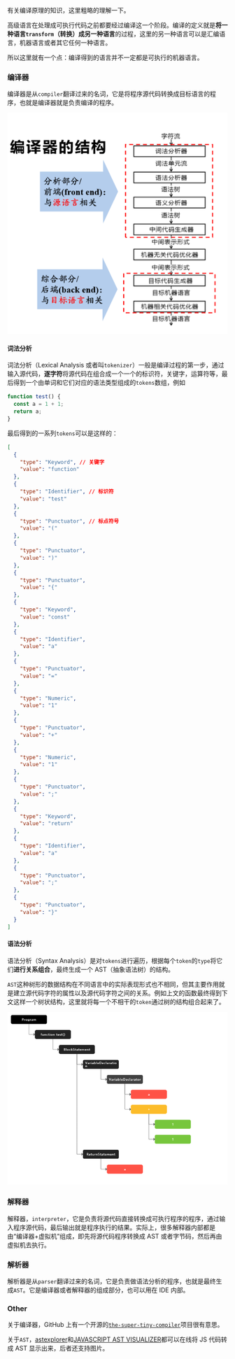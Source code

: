 有关编译原理的知识，这里粗略的理解一下。

高级语言在处理成可执行代码之前都要经过编译这一个阶段。编译的定义就是**将一种语言`transform`（转换）成另一种语言**的过程，这里的另一种语言可以是汇编语言，机器语言或者其它任何一种语言。

所以这里就有一个点：编译得到的语言并不一定都是可执行的机器语言。

### 编译器

编译器是从`compiler`翻译过来的名词，它是将程序源代码转换成目标语言的程序，也就是编译器就是负责编译的程序。

![image-20200730162317109](../../../public/images/image-20200730162317109-164113912887337.png)

#### 词法分析

词法分析（Lexical Analysis 或者叫`tokenizer`）一般是编译过程的第一步，通过输入源代码，**逐字符**将源代码在组合成一个一个的标识符，关键字，运算符等，最后得到一个由单词和它们对应的语法类型组成的`tokens`数组，例如

```javascript
function test() {
  const a = 1 + 1;
  return a;
}
```

最后得到的一系列`tokens`可以是这样的：

```json
[
  {
    "type": "Keyword", // 关键字
    "value": "function"
  },
  {
    "type": "Identifier", // 标识符
    "value": "test"
  },
  {
    "type": "Punctuator", // 标点符号
    "value": "("
  },
  {
    "type": "Punctuator",
    "value": ")"
  },
  {
    "type": "Punctuator",
    "value": "{"
  },
  {
    "type": "Keyword",
    "value": "const"
  },
  {
    "type": "Identifier",
    "value": "a"
  },
  {
    "type": "Punctuator",
    "value": "="
  },
  {
    "type": "Numeric",
    "value": "1"
  },
  {
    "type": "Punctuator",
    "value": "+"
  },
  {
    "type": "Numeric",
    "value": "1"
  },
  {
    "type": "Punctuator",
    "value": ";"
  },
  {
    "type": "Keyword",
    "value": "return"
  },
  {
    "type": "Identifier",
    "value": "a"
  },
  {
    "type": "Punctuator",
    "value": ";"
  },
  {
    "type": "Punctuator",
    "value": "}"
  }
]
```

#### 语法分析

语法分析（Syntax Analysis）是对`tokens`进行遍历，根据每个`token`的`type`将它们**进行关系组合**，最终生成一个 AST（抽象语法树）的结构。

`AST`这种树形的数据结构在不同语言中的实际表现形式也不相同，但其主要作用就是建立源代码字符的属性以及源代码字符之间的关系。例如上文的函数最终得到下文这样一个树状结构，这里就将每一个不相干的`token`通过树的结构组合起来了。

![image-20210302224303725](../../../public/images/image-20210302224303725.png)

### 解释器

解释器，`interpreter`，它是负责将源代码直接转换成可执行程序的程序，通过输入程序源代码，最后输出就是程序执行的结果。实际上，很多解释器内部都是由“编译器+虚拟机”组成，即先将源代码程序转换成 AST 或者字节码，然后再由虚拟机去执行。

### 解析器

解析器是从`parser`翻译过来的名词，它是负责做语法分析的程序，也就是最终生成`AST`。它是编译器或者解释器的组成部分，也可以用在 IDE 内部。

### Other

关于编译器，GitHub 上有一个开源的[`the-super-tiny-compiler`](https://github.com/jamiebuilds/the-super-tiny-compiler/blob/master/the-super-tiny-compiler.js)项目很有意思。

关于`AST`，[astexplorer](https://astexplorer.net/)和[JAVASCRIPT AST VISUALIZER](https://resources.jointjs.com/demos/javascript-ast)都可以在线将 JS 代码转成 AST 显示出来，后者还支持图片。